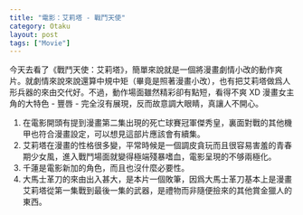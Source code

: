 ```yaml
---
title: "電影：艾莉塔 - 戰鬥天使"
category: Otaku
layout: post
tags: ["Movie"]
---
```


今天去看了《戰鬥天使：艾莉塔》，簡單來說就是一個將漫畫劇情小改的動作爽片。就劇情來說來說還算中規中矩（畢竟是照著漫畫小改），也有把艾莉塔做爲人形兵器的來由交代好。不過，動作場面雖然精彩卻有點短，看得不爽 XD 漫畫女主角的大特色 - 豐唇 - 完全沒有展現，反而故意調大眼睛，真讓人不開心。

1. 在電影開頭有提到漫畫第二集出現的死亡球賽冠軍傑秀皇，裏面對戰的其他機甲也符合漫畫設定，可以想見這部片應該會有續集。
2. 艾莉塔在漫畫的性格很多變，平常時候是一個調皮貪玩而且很容易害羞的青春期少女風，進入戰鬥場面就變得極端殘暴嗜血，電影呈現的不够兩極化。
3. 千蓮是電影新加的角色，而且也沒什麼必要性。
4. 大馬士革刀的來由出入甚大，是本片一個敗筆，因爲大馬士革刀基本上是漫畫艾莉塔從第一集戰到最後一集的武器，是禮物而非隨便撿來的其他賞金獵人的東西。
